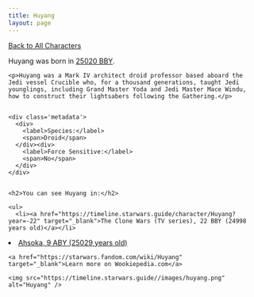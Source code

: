 ```yaml
---
title: Huyang
layout: page
---
```

<a href="/character" class="smaller">Back to All Characters</a>

<div class="container">
  <div class="col-10">
    <p>
    Huyang             was born in <a href="https://timeline.starwars.guide/character/Huyang?year=-300" target="_blank">25020 BBY</a>.
    </p>

    <p>Huyang was a Mark IV architect droid professor based aboard the Jedi vessel Crucible who, for a thousand generations, taught Jedi younglings, including Grand Master Yoda and Jedi Master Mace Windu, how to construct their lightsabers following the Gathering.</p>


    <div class='metadata'>
      <div>
        <label>Species:</label>
        <span>Droid</span>
      </div><div>
        <label>Force Sensitive:</label>
        <span>No</span>
      </div>
    </div>


    <h2>You can see Huyang in:</h2>

    <ul>
      <li><a href="https://timeline.starwars.guide/character/Huyang?year=-22" target="_blank">The Clone Wars (TV series), 22 BBY (24998 years old)</a></li>
  <li><a href="https://timeline.starwars.guide/character/Huyang?year=9" target="_blank">Ahsoka, 9 ABY (25029 years old)</a></li>
    </ul>

    <a href="https://starwars.fandom.com/wiki/Huyang" target="_blank">Learn more on Wookiepedia.com</a>
  </div>
  <div class="character_image col-2">
    
    <img src="https://timeline.starwars.guide//images/huyang.png" alt="Huyang" />
  </div>
</div>
